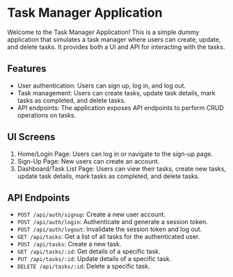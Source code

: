 # Task Manager Application

Welcome to the Task Manager Application! This is a simple dummy application that simulates a task manager where users can create, update, and delete tasks. It provides both a UI and API for interacting with the tasks.

## Features

- User authentication: Users can sign up, log in, and log out.
- Task management: Users can create tasks, update task details, mark tasks as completed, and delete tasks.
- API endpoints: The application exposes API endpoints to perform CRUD operations on tasks.

## UI Screens

1. Home/Login Page: Users can log in or navigate to the sign-up page.
2. Sign-Up Page: New users can create an account.
3. Dashboard/Task List Page: Users can view their tasks, create new tasks, update task details, mark tasks as completed, and delete tasks.

## API Endpoints

- `POST /api/auth/signup`: Create a new user account.
- `POST /api/auth/login`: Authenticate and generate a session token.
- `POST /api/auth/logout`: Invalidate the session token and log out.
- `GET /api/tasks`: Get a list of all tasks for the authenticated user.
- `POST /api/tasks`: Create a new task.
- `GET /api/tasks/:id`: Get details of a specific task.
- `PUT /api/tasks/:id`: Update details of a specific task.
- `DELETE /api/tasks/:id`: Delete a specific task.